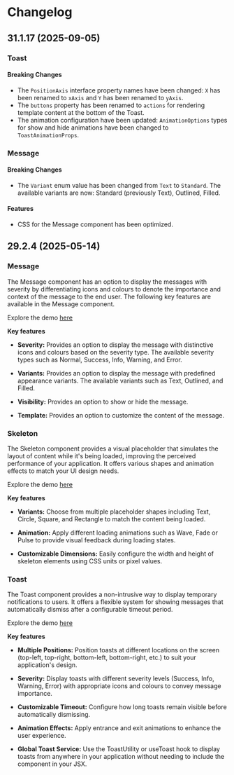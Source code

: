 # Changelog

## 31.1.17 (2025-09-05)

### Toast

#### Breaking Changes

- The `PositionAxis` interface property names have been changed: `X` has been renamed to `xAxis` and `Y` has been renamed to `yAxis`.
- The `buttons` property has been renamed to `actions` for rendering template content at the bottom of the Toast.
- The animation configuration have been updated: `AnimationOptions` types for show and hide animations have been changed to `ToastAnimationProps`.

### Message

#### Breaking Changes

- The `Variant` enum value has been changed from `Text` to `Standard`. The available variants are now: Standard (previously Text), Outlined, Filled.

#### Features

- CSS for the Message component has been optimized.

## 29.2.4 (2025-05-14)

### Message

The Message component has an option to display the messages with severity by differentiating icons and colours to denote the importance and context of the message to the end user. The following key features are available in the Message component.

Explore the demo <a href="https://react.syncfusion.com/message" target="_blank" rel="noopener noreferrer">here</a>

**Key features**

- **Severity:** Provides an option to display the message with distinctive icons and colours based on the severity type. The available severity types such as Normal, Success, Info, Warning, and Error.

- **Variants:** Provides an option to display the message with predefined appearance variants. The available variants such as Text, Outlined, and Filled.

- **Visibility:** Provides an option to show or hide the message.

- **Template:** Provides an option to customize the content of the message.

### Skeleton

The Skeleton component provides a visual placeholder that simulates the layout of content while it's being loaded, improving the perceived performance of your application. It offers various shapes and animation effects to match your UI design needs.

Explore the demo <a href="https://react.syncfusion.com/skeleton" target="_blank" rel="noopener noreferrer">here</a>

**Key features**

- **Variants:** Choose from multiple placeholder shapes including Text, Circle, Square, and Rectangle to match the content being loaded.

- **Animation:**  Apply different loading animations such as Wave, Fade or Pulse to provide visual feedback during loading states.

- **Customizable Dimensions:** Easily configure the width and height of skeleton elements using CSS units or pixel values.

### Toast

The Toast component provides a non-intrusive way to display temporary notifications to users. It offers a flexible system for showing messages that automatically dismiss after a configurable timeout period.

Explore the demo <a href="https://react.syncfusion.com/toast" target="_blank" rel="noopener noreferrer">here</a>

**Key features**

- **Multiple Positions:** Position toasts at different locations on the screen (top-left, top-right, bottom-left, bottom-right, etc.) to suit your application's design.

- **Severity:** Display toasts with different severity levels (Success, Info, Warning, Error) with appropriate icons and colours to convey message importance.

- **Customizable Timeout:** Configure how long toasts remain visible before automatically dismissing.

- **Animation Effects:** Apply entrance and exit animations to enhance the user experience.

- **Global Toast Service:**  Use the ToastUtility or useToast hook to display toasts from anywhere in your application without needing to include the component in your JSX.